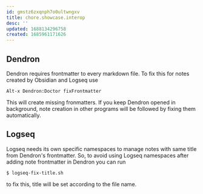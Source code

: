 ```yaml
---
id: gmstz6zxqnph7o0ultwngxv
title: chore.showcase.interop
desc: ''
updated: 1688134296758
created: 1685961171626
---
```


## Dendron

Dendron requires frontmatter to every markdown file.  To fix this for notes created by Obsidian and Logseq use

    Alt-x Dendron:Doctor fixFrontmatter

This will create missing fronmatters. If you keep Dendron  opened in background, note creation in other programs will be followed by fixing them automatically.

## Logseq

Logseq needs its own specific namespaces to manage notes with same
title from Dendron's frontmatter. So, to avoid using Logseq namespaces
after adding note frontmatter in Dendron you can run 

    $ logseq-fix-title.sh 

to fix this, title will be set according to the file name.
